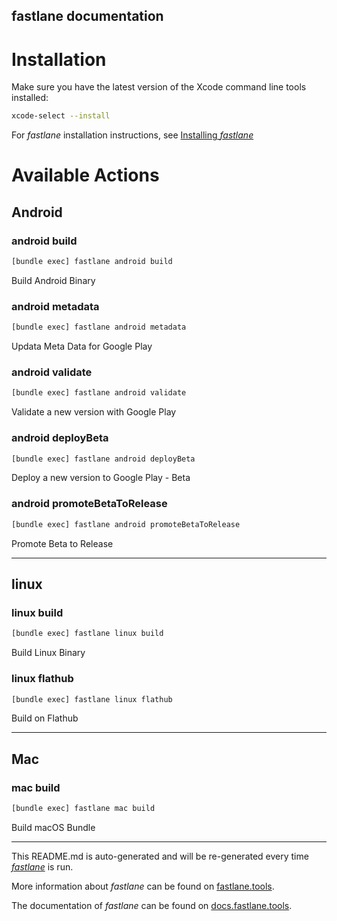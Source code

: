 fastlane documentation
----

# Installation

Make sure you have the latest version of the Xcode command line tools installed:

```sh
xcode-select --install
```

For _fastlane_ installation instructions, see [Installing _fastlane_](https://docs.fastlane.tools/#installing-fastlane)

# Available Actions

## Android

### android build

```sh
[bundle exec] fastlane android build
```

Build Android Binary

### android metadata

```sh
[bundle exec] fastlane android metadata
```

Updata Meta Data for Google Play

### android validate

```sh
[bundle exec] fastlane android validate
```

Validate a new version with Google Play

### android deployBeta

```sh
[bundle exec] fastlane android deployBeta
```

Deploy a new version to Google Play - Beta

### android promoteBetaToRelease

```sh
[bundle exec] fastlane android promoteBetaToRelease
```

Promote Beta to Release

----


## linux

### linux build

```sh
[bundle exec] fastlane linux build
```

Build Linux Binary

### linux flathub

```sh
[bundle exec] fastlane linux flathub
```

Build on Flathub

----


## Mac

### mac build

```sh
[bundle exec] fastlane mac build
```

Build macOS Bundle

----

This README.md is auto-generated and will be re-generated every time [_fastlane_](https://fastlane.tools) is run.

More information about _fastlane_ can be found on [fastlane.tools](https://fastlane.tools).

The documentation of _fastlane_ can be found on [docs.fastlane.tools](https://docs.fastlane.tools).
